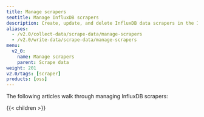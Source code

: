```yaml
---
title: Manage scrapers
seotitle: Manage InfluxDB scrapers
description: Create, update, and delete InfluxDB data scrapers in the InfluxDB user interface.
aliases:
  - /v2.0/collect-data/scrape-data/manage-scrapers
  - /v2.0/write-data/scrape-data/manage-scrapers
menu:
  v2_0:
    name: Manage scrapers
    parent: Scrape data
weight: 201
v2.0/tags: [scraper]
products: [oss]
---
```


The following articles walk through managing InfluxDB scrapers:

{{< children >}}
